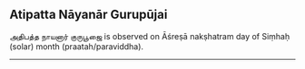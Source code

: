 ## Atipatta Nāyanār Gurupūjai
அதிபத்த நாயனார் குருபூஜை is observed on Āśreṣā nakṣhatram day of Siṃhaḥ (solar) month (praatah/paraviddha).



---
